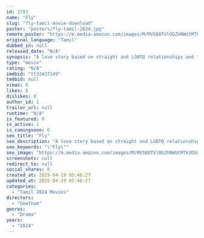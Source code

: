 ```yaml
---
id: 3783
name: "Fly"
slug: "fly-tamil-movie-download"
poster: "posters/fly-tamil-2024.jpg"
remote_poster: "https://m.media-amazon.com/images/M/MV5BOTVlOGZhNWUtMTk3OS00MzczLTkwYjEtYzE5Nzk1ZWVkODE2XkEyXkFqcGc@._V1_SX300.jpg"
original_language: "Tamil"
dubbed_in: null
released_date: "N/A"
synopsis: "A love story based on straight and LGBTQ relationships and their highly valued emotions."
type: "movie"
rating: "N/A"
imdbid: "tt32437149"
tmdbid: null
views: 0
likes: 0
dislikes: 0
author_id: 1
trailer_url: null
runtime: "N/A"
is_featured: 0
is_active: 1
is_comingsoon: 0
seo_title: "Fly"
seo_description: "A love story based on straight and LGBTQ relationships and their highly valued emotions."
seo_keywords: "\"Fly\""
seo_image: "https://m.media-amazon.com/images/M/MV5BOTVlOGZhNWUtMTk3OS00MzczLTkwYjEtYzE5Nzk1ZWVkODE2XkEyXkFqcGc@._V1_SX300.jpg"
screenshots: null
redirect_to: null
social_shares: 0
created_at: 2025-04-19 05:46:27
updated_at: 2025-04-19 05:46:27
categories:
  - "Tamil 2024 Movies"
directors:
  - "Gowtham"
genres:
  - "Drama"
years:
  - "2024"
---
```

